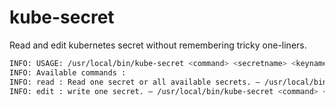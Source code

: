 # kube-secret
Read and edit kubernetes secret without remembering tricky one-liners.

```bash
INFO: USAGE: /usr/local/bin/kube-secret <command> <secretname> <keyname> <keyvalue>
INFO: Available commands :
INFO: read : Read one secret or all available secrets. – /usr/local/bin/kube-secret <command> <secretname> [<keyname>]
INFO: edit : write one secret. – /usr/local/bin/kube-secret <command> <secretname> <keyname> <keyvalue>
```
